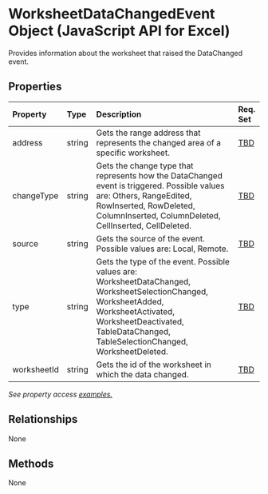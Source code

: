 # WorksheetDataChangedEvent Object (JavaScript API for Excel)

Provides information about the worksheet that raised the DataChanged event.

## Properties

| Property	   | Type	|Description| Req. Set|
|:---------------|:--------|:----------|:----|
|address|string|Gets the range address that represents the changed area of a specific worksheet.|[TBD](../requirement-sets/excel-api-requirement-sets.md)|
|changeType|string|Gets the change type that represents how the DataChanged event is triggered. Possible values are: Others, RangeEdited, RowInserted, RowDeleted, ColumnInserted, ColumnDeleted, CellInserted, CellDeleted.|[TBD](../requirement-sets/excel-api-requirement-sets.md)|
|source|string|Gets the source of the event. Possible values are: Local, Remote.|[TBD](../requirement-sets/excel-api-requirement-sets.md)|
|type|string|Gets the type of the event. Possible values are: WorksheetDataChanged, WorksheetSelectionChanged, WorksheetAdded, WorksheetActivated, WorksheetDeactivated, TableDataChanged, TableSelectionChanged, WorksheetDeleted.|[TBD](../requirement-sets/excel-api-requirement-sets.md)|
|worksheetId|string|Gets the id of the worksheet in which the data changed.|[TBD](../requirement-sets/excel-api-requirement-sets.md)|

_See property access [examples.](#property-access-examples)_

## Relationships
None


## Methods
None

